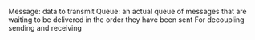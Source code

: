 Message: data to transmit
Queue: an actual queue of messages that are waiting to be delivered in the order they have been sent
For decoupling sending and receiving
